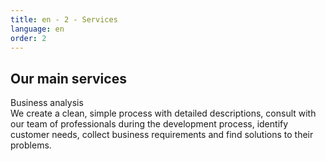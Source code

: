 ```yaml
---
title: en - 2 - Services
language: en
order: 2
---
```

<div class="title-block center"><h2>Our main services</h2></div>

<div class="content-block">
<div class="services-list">

<div class="serv">
<div class="serv-title">Business analysis</div>
<div class="serv-text">We create a clean, simple process with detailed descriptions, consult with our team of professionals during the development process, identify customer needs, collect business requirements and find solutions to their problems.</div>
</div>

</div>
</div>